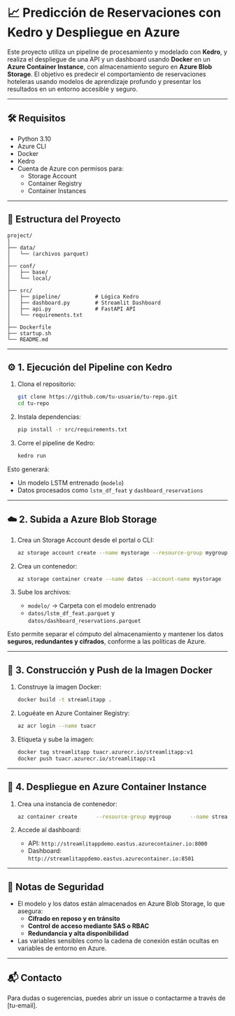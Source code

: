 # 📈 Predicción de Reservaciones con Kedro y Despliegue en Azure

Este proyecto utiliza un pipeline de procesamiento y modelado con **Kedro**, y realiza el despliegue de una API y un dashboard usando **Docker** en un **Azure Container Instance**, con almacenamiento seguro en **Azure Blob Storage**. El objetivo es predecir el comportamiento de reservaciones hoteleras usando modelos de aprendizaje profundo y presentar los resultados en un entorno accesible y seguro.

---

## 🛠️ Requisitos

- Python 3.10
- Azure CLI
- Docker
- Kedro
- Cuenta de Azure con permisos para:
  - Storage Account
  - Container Registry
  - Container Instances

---

## 📁 Estructura del Proyecto

```
project/
│
├── data/
│   └── (archivos parquet)
│
├── conf/
│   ├── base/
│   └── local/
│
├── src/
│   ├── pipeline/           # Lógica Kedro
│   ├── dashboard.py        # Streamlit Dashboard
│   ├── api.py              # FastAPI API
│   └── requirements.txt
│
├── Dockerfile
├── startup.sh
└── README.md
```

---

## ⚙️ 1. Ejecución del Pipeline con Kedro

1. Clona el repositorio:
   ```bash
   git clone https://github.com/tu-usuario/tu-repo.git
   cd tu-repo
   ```

2. Instala dependencias:
   ```bash
   pip install -r src/requirements.txt
   ```

3. Corre el pipeline de Kedro:
   ```bash
   kedro run
   ```

Esto generará:
- Un modelo LSTM entrenado (`modelo`)
- Datos procesados como `lstm_df_feat` y `dashboard_reservations`

---

## ☁️ 2. Subida a Azure Blob Storage

1. Crea un Storage Account desde el portal o CLI:
   ```bash
   az storage account create --name mystorage --resource-group mygroup --location eastus --sku Standard_LRS
   ```

2. Crea un contenedor:
   ```bash
   az storage container create --name datos --account-name mystorage
   ```

3. Sube los archivos:
   - `modelo/` → Carpeta con el modelo entrenado
   - `datos/lstm_df_feat.parquet` y `datos/dashboard_reservations.parquet`

Esto permite separar el cómputo del almacenamiento y mantener los datos **seguros, redundantes y cifrados**, conforme a las políticas de Azure.

---

## 🐳 3. Construcción y Push de la Imagen Docker

1. Construye la imagen Docker:
   ```bash
   docker build -t streamlitapp .
   ```

2. Loguéate en Azure Container Registry:
   ```bash
   az acr login --name tuacr
   ```

3. Etiqueta y sube la imagen:
   ```bash
   docker tag streamlitapp tuacr.azurecr.io/streamlitapp:v1
   docker push tuacr.azurecr.io/streamlitapp:v1
   ```

---

## 🚀 4. Despliegue en Azure Container Instance

1. Crea una instancia de contenedor:
   ```bash
   az container create      --resource-group mygroup      --name streamlit-container      --image tuacr.azurecr.io/streamlitapp:v1      --cpu 1      --memory 1.5      --registry-login-server tuacr.azurecr.io      --registry-username <usuario>      --registry-password <contraseña>      --ports 8000 8501      --dns-name-label streamlitappdemo      --environment-variables AZURE_STORAGE_CONNECTION_STRING="<conn_str>"
   ```

2. Accede al dashboard:
   - API: `http://streamlitappdemo.eastus.azurecontainer.io:8000`
   - Dashboard: `http://streamlitappdemo.eastus.azurecontainer.io:8501`

---

## 📌 Notas de Seguridad

- El modelo y los datos están almacenados en Azure Blob Storage, lo que asegura:
  - **Cifrado en reposo y en tránsito**
  - **Control de acceso mediante SAS o RBAC**
  - **Redundancia y alta disponibilidad**
- Las variables sensibles como la cadena de conexión están ocultas en variables de entorno en Azure.

---

## 📬 Contacto

Para dudas o sugerencias, puedes abrir un issue o contactarme a través de [tu-email].
